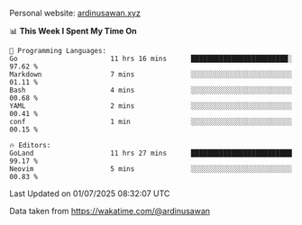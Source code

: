 Personal website: [ardinusawan.xyz](https://ardinusawan.xyz)

<!--START_SECTION:waka-->
📊 **This Week I Spent My Time On** 

```text
💬 Programming Languages: 
Go                       11 hrs 16 mins      ████████████████████████░   97.62 % 
Markdown                 7 mins              ░░░░░░░░░░░░░░░░░░░░░░░░░   01.11 % 
Bash                     4 mins              ░░░░░░░░░░░░░░░░░░░░░░░░░   00.68 % 
YAML                     2 mins              ░░░░░░░░░░░░░░░░░░░░░░░░░   00.41 % 
conf                     1 min               ░░░░░░░░░░░░░░░░░░░░░░░░░   00.15 % 

🔥 Editors: 
GoLand                   11 hrs 27 mins      █████████████████████████   99.17 % 
Neovim                   5 mins              ░░░░░░░░░░░░░░░░░░░░░░░░░   00.83 % 
```


 Last Updated on 01/07/2025 08:32:07 UTC
<!--END_SECTION:waka-->
Data taken from https://wakatime.com/@ardinusawan
